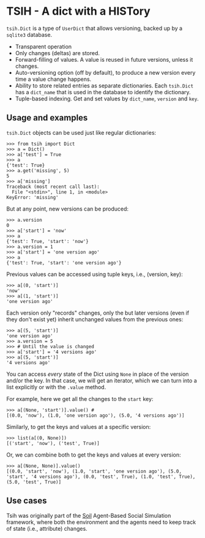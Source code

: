 # TSIH - A dict with a HISTory

`tsih.Dict` is a type of `UserDict` that allows versioning, backed up by a `sqlite3` database.

* Transparent operation
* Only changes (deltas) are stored.
* Forward-filling of values. A value is reused in future versions, unless it changes.
* Auto-versioning option (off by default), to produce a new version every time a value change happens.
* Ability to store related entries as separate dictionaries. Each `tsih.Dict` has a `dict_name` that is used in the database to identify the dictionary.
* Tuple-based indexing. Get and set values by `dict_name`, `version` and `key`.


## Usage and examples

`tsih.Dict` objects can be used just like regular dictionaries:

```
>>> from tsih import Dict
>>> a = Dict()
>>> a['test'] = True
>>> a
{'test': True}
>>> a.get('missing', 5)
5
>>> a['missing']
Traceback (most recent call last):
  File "<stdin>", line 1, in <module>
KeyError: 'missing'
```

But at any point, new versions can be produced:

```
>>> a.version
0
>>> a['start'] = 'now'
>>> a
{'test': True, 'start': 'now'}
>>> a.version = 1
>>> a['start'] = 'one version ago'
>>> a
{'test': True, 'start': 'one version ago'}
```

Previous values can be accessed using tuple keys, i.e., (version, key):

```
>>> a[(0, 'start')]
'now'
>>> a[(1, 'start')]
'one version ago'
```

Each version only "records" changes, only the but later versions (even if they don't exist yet) inherit unchanged values from the previous ones:

```
>>> a[(5, 'start')]  
'one version ago'
>>> a.version = 5
>>> # Until the value is changed
>>> a['start'] = '4 versions ago' 
>>> a[(5, 'start')]
'4 versions ago'
```

You can access *every* state of the Dict using `None` in place of the version and/or the key.
In that case, we will get an iterator, which we can turn into a list explicitly or with the `.value` method.

For example, here we get all the changes to the `start` key:

```
>>> a[(None, 'start')].value() # 
[(0.0, 'now'), (1.0, 'one version ago'), (5.0, '4 versions ago')]
```

Similarly, to get the keys and values at a specific version:

```
>>> list(a[(0, None)])
[('start', 'now'), ('test', True)]
```

Or, we can combine both to get the keys and values at every version:

```
>>> a[(None, None)].value()
[(0.0, 'start', 'now'), (1.0, 'start', 'one version ago'), (5.0, 'start', '4 versions ago'), (0.0, 'test', True), (1.0, 'test', True), (5.0, 'test', True)]
```

## Use cases

Tsih was originally part of the [Soil](https://github.com/gsi-upm/soil) Agent-Based Social Simulation framework, where both the environment and the agents need to keep track of state (i.e., attribute) changes.

